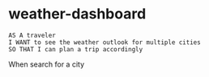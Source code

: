 # weather-dashboard
```
AS A traveler
I WANT to see the weather outlook for multiple cities
SO THAT I can plan a trip accordingly
```

When  search for a city 